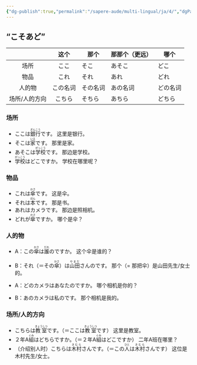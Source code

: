 ```yaml
---
{"dg-publish":true,"permalink":"/sapere-aude/multi-lingual/ja/4/","dgPassFrontmatter":true}
---
```


## “こそあど”

|         |  这个  | 那个   | 那那个（更远） | 哪个   |
| :-----: | :--: | ---- | ------- | ---- |
|   场所    |  ここ  | そこ   | あそこ     | どこ   |
|   物品    |  これ  | それ   | あれ      | どれ   |
|   人的物   | この名词 | その名词 | あの名词    | どの名词 |
| 场所/人的方向 | こちら  | そちら  | あちら     | どちら  |
### 场所

- ここは<ruby>銀行<rt>ぎんこう</rt></ruby>です。  这里是银行。
- そこは<ruby>家<rt>いえ</rt></ruby>です。  那里是家。  
- あそこは<ruby>学校<rt>がっこう</rt></ruby>です。  那边是学校。
- <ruby>学校<rt>がっこう</rt></ruby>はどこですか。  学校在哪里呢？

### 物品

- これは<ruby>傘<rt>かさ</rt></ruby>です。  这是伞。
- それは<ruby>本<rt>ほん</rt></ruby>です。  那是书。
- あれはカメラです。  那边是照相机。
- どれが<ruby>傘<rt>かさ</rt></ruby>ですか。  哪个是伞？

### 人的物

- A：この<ruby>傘<rt>かさ</rt></ruby>は<ruby>誰<rt>だれ</rt></ruby>のですか。  这个伞是谁的？
- B：それ（＝その<ruby>傘<rt>かさ</rt></ruby>）は<ruby>山田<rt>やまだ</rt></ruby>さんのです。  那个（= 那把伞）是山田先生/女士的。


- A：どのカメラはあなたのですか。  哪个相机是你的？
- B：あのカメラは私のです。 那个相机是我的。

### 场所/人的方向

- こちらは<ruby>教室<rt>きょうしつ</rt></ruby>です。（＝ここは<ruby>教室<rt>きょうしつ</rt></ruby>です）  这里是教室。
- ２年A<ruby>組<rt>ぐみ</rt></ruby>はどちらですか。（＝２年A<ruby>組<rt>ぐみ</rt></ruby>はどこですか）  二年A班在哪里？
- （介绍别人时）こちらは<ruby>木村<rt>きむら</rt></ruby>さんです。（＝この<ruby>人<rt>ひと</rt></ruby>は<ruby>木村<rt>きむら</rt></ruby>さんです）  这位是木村先生/女士。